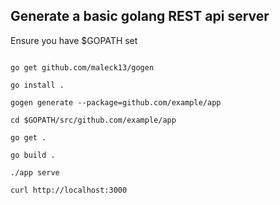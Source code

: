 
## Generate a basic golang REST api server

Ensure you have $GOPATH set

```

go get github.com/maleck13/gogen

go install .

gogen generate --package=github.com/example/app

cd $GOPATH/src/github.com/example/app

go get .

go build .

./app serve

curl http://localhost:3000

```
